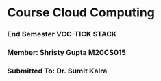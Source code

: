 # Course Cloud Computing
### End Semester VCC-TICK STACK
### Member: Shristy Gupta M20CS015
### Submitted To: Dr. Sumit Kalra
